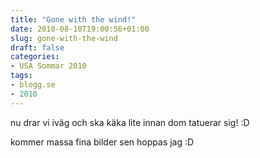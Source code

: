 ```yaml
---
title: "Gone with the wind!"
date: 2010-08-10T19:00:56+01:00
slug: gone-with-the-wind
draft: false
categories:
- USA Sommar 2010
tags:
- blogg.se
- 2010
---
```

nu drar vi iväg och ska käka lite innan dom tatuerar sig! :D  
  
kommer massa fina bilder sen hoppas jag :D